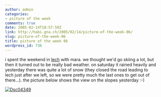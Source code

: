 ```yaml
---
author: admin
categories:
- picture of the week
comments: true
date: 2005-02-14T18:57:59Z
link: http://habi.gna.ch/2005/02/14/picture-of-the-week-06/
slug: picture-of-the-week-06
title: picture of the week 06
wordpress_id: 736
---
```


i spent the weekend in [lech](http://www.lech-zuers.at/Default.asp) with mara. we thought we'd go skiing a lot, but then it turned out to be really bad weather. on saturday it rained heavily and yesterday there was quite a lot of snow (they closed the road leading to lech just after we left, so we were pretty much the last ones to get out of there...). the picture below shows the view on the slopes yesterday :-)



[![Dsc04349](http://habi.gna.ch/blog/images/DSC04349-tm.jpg)](http://habi.gna.ch/blog/images/DSC04349.jpg)

